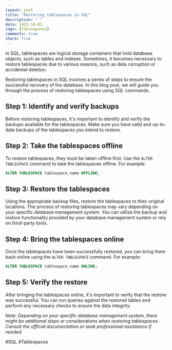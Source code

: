 ```yaml
---
layout: post
title: "Restoring tablespaces in SQL"
description: " "
date: 2023-10-01
tags: [Tablespaces]
comments: true
share: true
---
```


In SQL, tablespaces are logical storage containers that hold database objects, such as tables and indexes. Sometimes, it becomes necessary to restore tablespaces due to various reasons, such as data corruption or accidental deletion.

Restoring tablespaces in SQL involves a series of steps to ensure the successful recovery of the database. In this blog post, we will guide you through the process of restoring tablespaces using SQL commands.

## Step 1: Identify and verify backups
Before restoring tablespaces, it's important to identify and verify the backups available for the tablespaces. Make sure you have valid and up-to-date backups of the tablespaces you intend to restore.

## Step 2: Take the tablespaces offline
To restore tablespaces, they must be taken offline first. Use the `ALTER TABLESPACE` command to take the tablespaces offline. For example:

```sql
ALTER TABLESPACE tablespace_name OFFLINE;
```

## Step 3: Restore the tablespaces
Using the appropriate backup files, restore the tablespaces to their original locations. The process of restoring tablespaces may vary depending on your specific database management system. You can utilize the backup and restore functionality provided by your database management system or rely on third-party tools.

## Step 4: Bring the tablespaces online
Once the tablespaces have been successfully restored, you can bring them back online using the `ALTER TABLESPACE` command. For example:

```sql
ALTER TABLESPACE tablespace_name ONLINE;
```

## Step 5: Verify the restore
After bringing the tablespaces online, it's important to verify that the restore was successful. You can run queries against the restored tables and perform any necessary checks to ensure the data integrity.

*Note: Depending on your specific database management system, there might be additional steps or considerations when restoring tablespaces. Consult the official documentation or seek professional assistance if needed.*

#SQL #Tablespaces